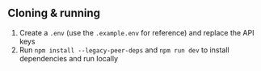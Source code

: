 ## Cloning & running

1. Create a `.env` (use the `.example.env` for reference) and replace the API keys
2. Run `npm install --legacy-peer-deps` and `npm run dev` to install dependencies and run locally
